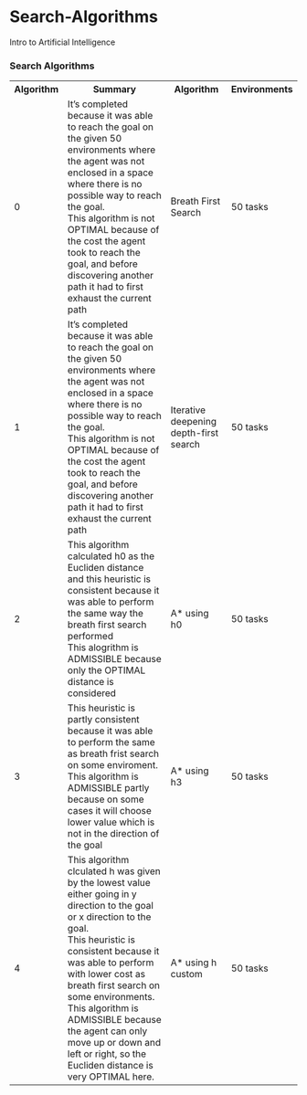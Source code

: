 # Search-Algorithms
Intro to Artificial Intelligence

<h3>Search Algorithms</h3>

<table>
  <tr>
    <th>Algorithm</th>
    <th>Summary</th>
    <th>Algorithm</th>
    <th>Environments</th>
  </tr>
  <tr>
    <td>0</td>
    <td>
        It’s completed because it was able to reach the goal on the given 50 environments where 
        the agent was not enclosed in a space where there is no possible way to reach the goal. <br>
        This algorithm is not OPTIMAL because of the cost the agent 
        took to reach the goal, and before discovering another path it had to first exhaust 
        the current path
    </td>
    <td>Breath First Search</td>
    <td>50 tasks</td>
  </tr>
  <tr>
    <td>1</td>
    <td>
        It’s completed because it was able to reach the goal on the given 50 environments where the 
        agent was not enclosed in a space where there is no possible way to reach the goal. <br> 
      	This algorithm is not OPTIMAL because of the cost the agent took to reach the 
        goal, and before discovering another path it had to first exhaust the current path 
    </td>
    <td>Iterative deepening depth-first search</td>
    <td>50 tasks</td>
  </tr>
  <tr>
    <td>2</td>
    <td>
        This algorithm calculated h0 as the Eucliden distance and this heuristic is consistent because 
        it was able to perform the same way the breath first search performed <br>
        This alogrithm is ADMISSIBLE because only the OPTIMAL distance is considered
    </td>
    <td>A* using h0 </td>
    <td>50 tasks</td>
  </tr>
  <tr>
    <td>3</td>
    <td>
        This heuristic is partly consistent because it was able to perform the same as breath frist 
        search on some enviroment. <br>
        This algorithm is ADMISSIBLE partly because on some cases it will choose lower value which 
        is not in the direction of the goal
    </td>
    <td>A* using h3 </td>
    <td>50 tasks</td>
  </tr>
  <tr>
    <td>4</td>
    <td>
        This algorithm clculated h was given by the lowest value either going in y direction to the goal
        or x direction to the goal. <br>
        This heuristic is consistent because it was able to perform with lower cost as breath first search 
        on some environments. <br>
        This algorithm is ADMISSIBLE because the agent can only move up or down and left or right, so the 
        Eucliden distance is very OPTIMAL here.
    </td>
    <td>A* using h custom </td>
    <td>50 tasks</td>
  </tr>
 
</table>


